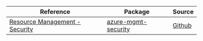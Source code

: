 | Reference | Package | Source |
|---|---|---|
|[Resource Management - Security](mgmt-security-readme.md)|[azure-mgmt-security](https://pypi.org/project/azure-mgmt-security)|[Github](https://github.com/Azure/azure-sdk-for-python)|

